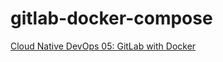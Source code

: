 # gitlab-docker-compose
[Cloud Native DevOps 05: GitLab with Docker](https://medium.com/@jodywan/cloud-native-devops-05-gitlab-with-docker-78674937bd25)
